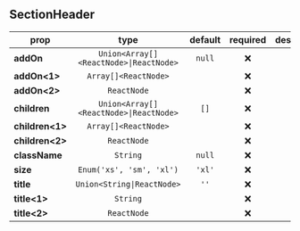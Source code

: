 ## SectionHeader

prop | type | default | required | description
---- | :----: | :-------: | :--------: | -----------
**addOn** | `Union<Array[]<ReactNode>\|ReactNode>` | `null` | :x: | 
**addOn<1>** | `Array[]<ReactNode>` |  | :x: | 
**addOn<2>** | `ReactNode` |  | :x: | 
**children** | `Union<Array[]<ReactNode>\|ReactNode>` | `[]` | :x: | 
**children<1>** | `Array[]<ReactNode>` |  | :x: | 
**children<2>** | `ReactNode` |  | :x: | 
**className** | `String` | `null` | :x: | 
**size** | `Enum('xs', 'sm', 'xl')` | `'xl'` | :x: | 
**title** | `Union<String\|ReactNode>` | `''` | :x: | 
**title<1>** | `String` |  | :x: | 
**title<2>** | `ReactNode` |  | :x: | 

